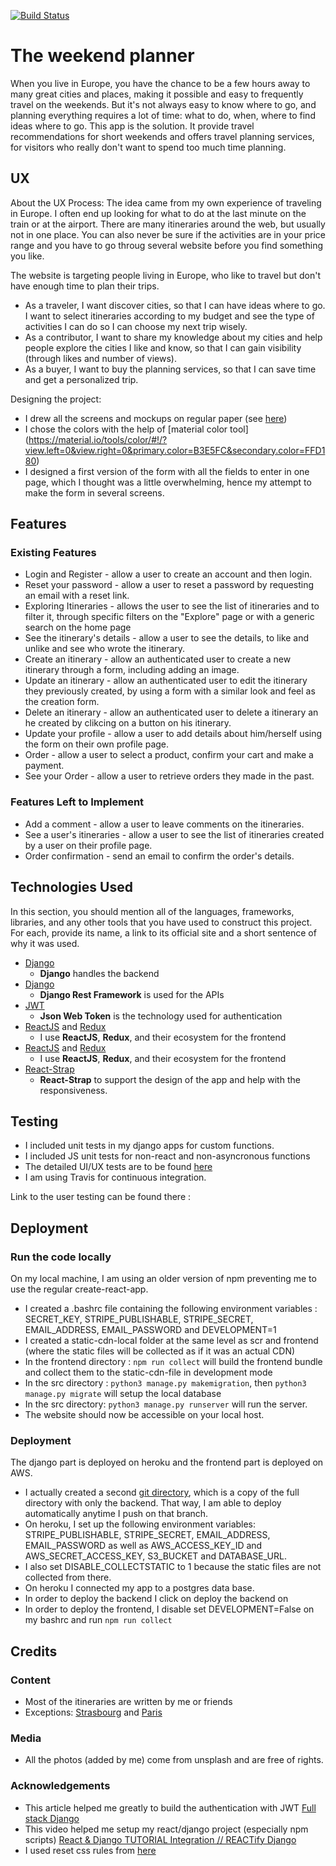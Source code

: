 [![Build Status](https://travis-ci.org/mathilde206/weekend-planner-django-only.svg?branch=master)](https://travis-ci.org/mathilde206/weekend-planner-django-only)

# The weekend planner

When you live in Europe, you have the chance to be a few hours away to many great cities and places, making it possible and easy to frequently travel on the weekends. 
But it's not always easy to know where to go, and planning everything requires a lot of time: what to do, when, where to find ideas where to go.
This app is the solution. It provide travel recommendations for short weekends and offers travel planning services, for visitors who really don't want to spend too much time planning.
 
## UX

About the UX Process: 
The idea came from my own experience of traveling in Europe. I often end up looking for what to do at the last minute on the train or at the airport. 
There are many itineraries around the web, but usually not in one place. You can also never be sure if the activities are in your price range and you have to go throug several website before you find something you like. 
 
The website is targeting people living in Europe, who like to travel but don't have enough time to plan their trips.  
- As a traveler, I want discover cities, so that I can have ideas where to go. I want to select itineraries according to my budget and see the type of activities I can do so I can choose my next trip wisely.
- As a contributor, I want to share my knowledge about my cities and help people explore the cities I like and know, so that I can gain visibility (through likes and number of views). 
- As a buyer, I want to buy the planning services, so that I can save time and get a personalized trip. 

Designing the project: 
- I drew all the screens and mockups on regular paper (see [here](https://github.com/mathilde206/weekend-plannerV2/blob/master/Weekend%20Planner%20Design%20-%20mockups.pdf))
- I chose the colors with the help of [material color tool] (https://material.io/tools/color/#!/?view.left=0&view.right=0&primary.color=B3E5FC&secondary.color=FFD180)
- I designed a first version of the form with all the fields to enter in one page, which I thought was a little overwhelming, hence my attempt to make the form in several screens.

## Features
 
### Existing Features
- Login and Register - allow a user to create an account and then login.
- Reset your password - allow a user to reset a password by requesting an email with a reset link.
- Exploring Itineraries - allows the user to see the list of itineraries and to filter it, through specific filters on the "Explore" page or with a generic search on the home page
- See the itinerary's details - allow a user to see the details, to like and unlike and see who wrote the itinerary.
- Create an itinerary - allow an authenticated user to create a new itinerary through a form, including adding an image.
- Update an itinerary - allow an authenticated user to edit the itinerary they previously created, by using a form with a similar look and feel as the creation form.
- Delete an itinerary - allow an authenticated user to delete a itinerary an he created by clikcing on a button on his itinerary.
- Update your profile - allow a user to add details about him/herself using the form on their own profile page. 
- Order - allow a user to select a product, confirm your cart and make a payment.
- See your Order - allow a user to retrieve orders they made in the past. 

### Features Left to Implement
- Add a comment - allow a user to leave comments on the itineraries. 
- See a user's itineraries - allow a user to see the list of itineraries created by a user on their profile page. 
- Order confirmation - send an email to confirm the order's details.

## Technologies Used

In this section, you should mention all of the languages, frameworks, libraries, and any other tools that you have used to construct this project. For each, provide its name, a link to its official site and a short sentence of why it was used.

- [Django](https://www.djangoproject.com/)
    - **Django** handles the backend
- [Django](http://www.django-rest-framework.org/)
    - **Django Rest Framework** is used for the APIs
- [JWT](https://jwt.io/introduction/)
    - **Json Web Token** is the technology used for authentication
- [ReactJS](https://reactjs.org/) and [Redux](https://redux.js.org/)
    - I use **ReactJS**, **Redux**, and their ecosystem for the frontend
- [ReactJS](https://reactjs.org/) and [Redux](https://redux.js.org/)
    - I use **ReactJS**, **Redux**, and their ecosystem for the frontend
- [React-Strap](https://reactstrap.github.io/)
    - **React-Strap** to support the design of the app and help with the responsiveness.


## Testing
- I included unit tests in my django apps for custom functions.
- I included JS unit tests for non-react and non-asyncronous functions
- The detailed UI/UX tests are to be found [here](https://github.com/mathilde206/weekend-plannerV2/blob/master/User%20Testing%20-%20Weekend%20Planner.pdf)
- I am using Travis for continuous integration. 

Link to the user testing can be found there : 

## Deployment
### Run the code locally
On my local machine, I am using an older version of npm preventing me to use the regular create-react-app. 
- I created a .bashrc file containing the following environment variables : SECRET_KEY, STRIPE_PUBLISHABLE, STRIPE_SECRET, EMAIL_ADDRESS, EMAIL_PASSWORD and DEVELOPMENT=1
- I created a static-cdn-local folder at the same level as scr and frontend (where the static files will be collected as if it was an actual CDN)
- In the frontend directory : ```npm run collect``` will build the frontend bundle and collect them to the static-cdn-file in development mode
- In the src directory : ```python3 manage.py makemigration```, then ```python3 manage.py migrate``` will setup the local database
- In the src directory: ```python3 manage.py runserver``` will run the server.
- The website should now be accessible on your local host. 

### Deployment 
The django part is deployed on heroku and the frontend part is deployed on AWS.
- I actually created a second [git directory](https://github.com/mathilde206/weekend-planner-django-only), which is a copy of the full directory with only the backend. That way, I am able to deploy automatically anytime I push on that branch.  
- On heroku, I set up the following environment variables: STRIPE_PUBLISHABLE, STRIPE_SECRET, EMAIL_ADDRESS, EMAIL_PASSWORD as well as AWS_ACCESS_KEY_ID and AWS_SECRET_ACCESS_KEY, S3_BUCKET and DATABASE_URL.
- I also set DISABLE_COLLECTSTATIC to 1 because the static files are not collected from there.
- On heroku I connected my app to a postgres data base. 
- In order to deploy the backend I click on deploy the backend on 
- In order to deploy the frontend, I disable set DEVELOPMENT=False on my bashrc and run ```npm run collect```


## Credits

### Content
- Most of the itineraries are written by me or friends
- Exceptions: [Strasbourg](https://adventurousmiriam.com/strasbourg-on-a-budget/)
   and [Paris](https://www.lonelyplanet.com/france/paris/travel-tips-and-articles/city-of-love-romantic-things-to-do-in-paris/40625c8c-8a11-5710-a052-1479d2761cd9)

### Media
- All the photos (added by me) come from unsplash and are free of rights. 

### Acknowledgements

- This article helped me greatly to build the authentication with JWT [Full stack Django](https://medium.com/netscape/full-stack-django-quick-start-with-jwt-auth-and-react-redux-part-i-37853685ab57)
- This video helped me setup my react/django project (especially npm scripts) [React & Django TUTORIAL Integration // REACTify Django](https://www.youtube.com/watch?v=AHhQRHE8IR8)
- I used reset css rules from [here](https://meyerweb.com/eric/tools/css/reset/)
